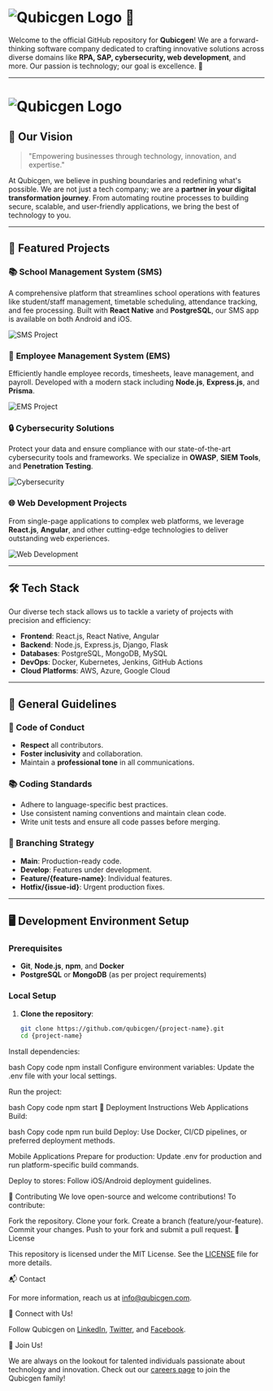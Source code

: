 # ![Qubicgen Logo](https://qubicgen.com/assets/og-CWlc-vx7.png) 🌟

Welcome to the official GitHub repository for **Qubicgen**! We are a forward-thinking software company dedicated to crafting innovative solutions across diverse domains like **RPA, SAP, cybersecurity, web development**, and more. Our passion is technology; our goal is excellence. 🚀

---

# ![Qubicgen Logo](https://media.licdn.com/dms/image/v2/D5616AQEjVz42g_8H3A/profile-displaybackgroundimage-shrink_350_1400/profile-displaybackgroundimage-shrink_350_1400/0/1716278099667?e=1730332800&v=beta&t=JK4udoLnBk1D9NRIKcrkHZOlkMtAgsnPmNL2uRBDtVM)



## 🌟 Our Vision

> "Empowering businesses through technology, innovation, and expertise."

At Qubicgen, we believe in pushing boundaries and redefining what's possible. We are not just a tech company; we are a **partner in your digital transformation journey**. From automating routine processes to building secure, scalable, and user-friendly applications, we bring the best of technology to you.

---

## 🚀 Featured Projects

### 📚 **School Management System (SMS)**
A comprehensive platform that streamlines school operations with features like student/staff management, timetable scheduling, attendance tracking, and fee processing. Built with **React Native** and **PostgreSQL**, our SMS app is available on both Android and iOS.

![SMS Project](./assets/sms-project.png)

### 🏢 **Employee Management System (EMS)**
Efficiently handle employee records, timesheets, leave management, and payroll. Developed with a modern stack including **Node.js**, **Express.js**, and **Prisma**.

![EMS Project](./assets/ems-project.png)

### 🔒 **Cybersecurity Solutions**
Protect your data and ensure compliance with our state-of-the-art cybersecurity tools and frameworks. We specialize in **OWASP**, **SIEM Tools**, and **Penetration Testing**.

![Cybersecurity](https://res.cloudinary.com/defsu5bfc/image/upload/v1709804890/QubicGen/Home%20Page/What%20We%20Do/3d-internet-secuirty-badge_lhwfci_s4vubk_1_1_1_1_1_fpktfg.jpg)

### 🌐 **Web Development Projects**
From single-page applications to complex web platforms, we leverage **React.js**, **Angular**, and other cutting-edge technologies to deliver outstanding web experiences.

![Web Development](https://res.cloudinary.com/defsu5bfc/image/upload/v1709795794/QubicGen/Web%20Development/Overview/medium-shot-woman-working-laptop_23-2150323516_ms6dwf.jpg)

---

## 🛠 Tech Stack

<p>Our diverse tech stack allows us to tackle a variety of projects with precision and efficiency:</p>

- **Frontend**: React.js, React Native, Angular
- **Backend**: Node.js, Express.js, Django, Flask
- **Databases**: PostgreSQL, MongoDB, MySQL
- **DevOps**: Docker, Kubernetes, Jenkins, GitHub Actions
- **Cloud Platforms**: AWS, Azure, Google Cloud

---

## 📖 General Guidelines

### 📝 Code of Conduct

- **Respect** all contributors.
- **Foster inclusivity** and collaboration.
- Maintain a **professional tone** in all communications.

### 📚 Coding Standards

- Adhere to language-specific best practices.
- Use consistent naming conventions and maintain clean code.
- Write unit tests and ensure all code passes before merging.

### 🌳 Branching Strategy

- **Main**: Production-ready code.
- **Develop**: Features under development.
- **Feature/{feature-name}**: Individual features.
- **Hotfix/{issue-id}**: Urgent production fixes.

---

## 🖥️ Development Environment Setup

### Prerequisites

- **Git**, **Node.js**, **npm**, and **Docker**
- **PostgreSQL** or **MongoDB** (as per project requirements)

### Local Setup

1. **Clone the repository**:
   ```bash
   git clone https://github.com/qubicgen/{project-name}.git
   cd {project-name}
Install dependencies:

bash
Copy code
npm install
Configure environment variables:
Update the .env file with your local settings.

Run the project:

bash
Copy code
npm start
🚢 Deployment Instructions
Web Applications
Build:

bash
Copy code
npm run build
Deploy:
Use Docker, CI/CD pipelines, or preferred deployment methods.

Mobile Applications
Prepare for production:
Update .env for production and run platform-specific build commands.

Deploy to stores:
Follow iOS/Android deployment guidelines.

🤝 Contributing
We love open-source and welcome contributions! To contribute:

Fork the repository.
Clone your fork.
Create a branch (feature/your-feature).
Commit your changes.
Push to your fork and submit a pull request.
📝 License
<p>This repository is licensed under the MIT License. See the <a href="./LICENSE">LICENSE</a> file for more details.</p>
📬 Contact
<p>For more information, reach us at <a href="mailto:info@qubicgen.com">info@qubicgen.com</a>.</p>
🔗 Connect with Us!
<p>Follow Qubicgen on <a href="https://www.linkedin.com/company/qubicgen">LinkedIn</a>, <a href="https://twitter.com/qubicgen">Twitter</a>, and <a href="https://www.facebook.com/qubicgen">Facebook</a>.</p>

🌠 Join Us!
<p>We are always on the lookout for talented individuals passionate about technology and innovation. Check out our <a href="https://qubicgen.com/careers">careers page</a> to join the Qubicgen family!</p>
